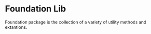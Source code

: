 # Foundation Lib
Foundation package is the collection of a variety of utility methods and extantions. 
